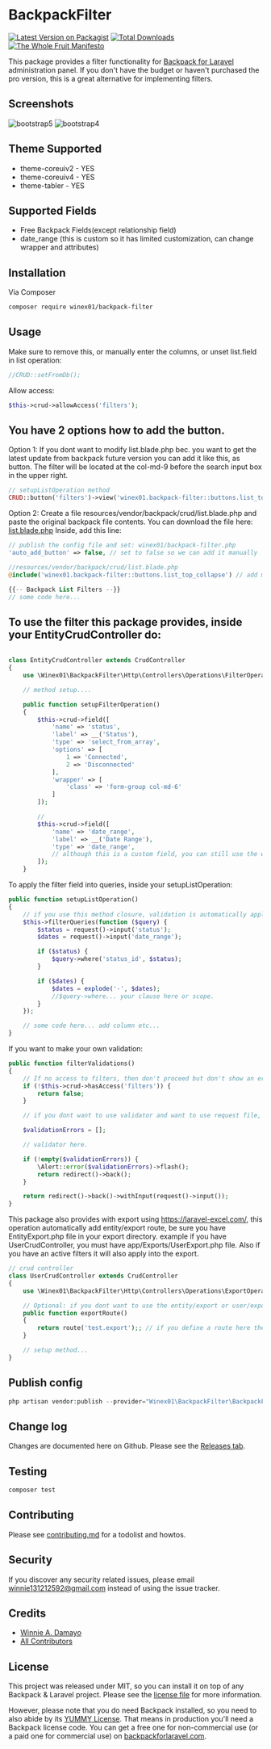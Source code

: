 # BackpackFilter

[![Latest Version on Packagist][ico-version]][link-packagist]
[![Total Downloads][ico-downloads]][link-downloads]
[![The Whole Fruit Manifesto](https://img.shields.io/badge/writing%20standard-the%20whole%20fruit-brightgreen)](https://github.com/the-whole-fruit/manifesto)

This package provides a filter functionality for [Backpack for Laravel](https://backpackforlaravel.com/) administration panel. If you don't have the budget or haven't purchased the pro version, this is a great alternative for implementing filters.

## Screenshots

![bootstrap5](https://github.com/user-attachments/assets/537cd5a5-85f1-4bb7-b790-7de7de330d70)
![bootstrap4](https://github.com/user-attachments/assets/b411481d-6ccf-47aa-828a-79e7f2e17b01)

## Theme Supported

- theme-coreuiv2 - YES
- theme-coreuiv4 - YES
- theme-tabler - YES

## Supported Fields

- Free Backpack Fields(except relationship field)
- date_range (this is custom so it has limited customization, can change wrapper and attributes)

## Installation

Via Composer

```bash
composer require winex01/backpack-filter
```

## Usage

Make sure to remove this, or manually enter the columns, or unset list.field in list operation:

```php
//CRUD::setFromDb();
```

Allow access:

```php
$this->crud->allowAccess('filters');
```

## You have 2 options how to add the button.

Option 1: If you dont want to modify list.blade.php bec. you want to get the latest update from backpack future version you can add it like this, as button. The filter will be located at the col-md-9 before the search input box in the upper right.

```php
// setupListOperation method
CRUD::button('filters')->view('winex01.backpack-filter::buttons.list_top_collapse');
```

Option 2: Create a file resources/vendor/backpack/crud/list.blade.php and paste the original backpack file contents. You can download the file here: [list.blade.php](https://github.com/Laravel-Backpack/CRUD/blob/main/src/resources/views/crud/list.blade.php)
Inside, add this line:

```php
// publish the config file and set: winex01/backpack-filter.php
'auto_add_button' => false, // set to false so we can add it manually

//resources/vendor/backpack/crud/list.blade.php
@include('winex01.backpack-filter::buttons.list_top_collapse') // add manually

{{-- Backpack List Filters --}}
// some code here...
```

## To use the filter this package provides, inside your EntityCrudController do:

```php

class EntityCrudController extends CrudController
{
    use \Winex01\BackpackFilter\Http\Controllers\Operations\FilterOperation;

    // method setup....

    public function setupFilterOperation()
    {
        $this->crud->field([
            'name' => 'status',
            'label' => __('Status'),
            'type' => 'select_from_array',
            'options' => [
                1 => 'Connected',
                2 => 'Disconnected'
            ],
            'wrapper' => [
                'class' => 'form-group col-md-6'
            ]
        ]);

        //
        $this->crud->field([
            'name' => 'date_range',
            'label' => __('Date Range'),
            'type' => 'date_range',
            // although this is a custom field, you can still use the wrapper and attribute here
        ]);
    }
```

To apply the filter field into queries, inside your setupListOperation:

```php
public function setupListOperation()
{
    // if you use this method closure, validation is automatically applied.
    $this->filterQueries(function ($query) {
        $status = request()->input('status');
        $dates = request()->input('date_range');

        if ($status) {
            $query->where('status_id', $status);
        }

        if ($dates) {
            $dates = explode('-', $dates);
            //$query->where... your clause here or scope.
        }
    });

    // some code here... add column etc...
}
```

If you want to make your own validation:

```php
public function filterValidations()
{
    // If no access to filters, then don't proceed but don't show an error.
    if (!$this->crud->hasAccess('filters')) {
        return false;
    }

    // if you dont want to use validator and want to use request file, modify below, up to you.

    $validationErrors = [];

    // validator here.

    if (!empty($validationErrors)) {
        \Alert::error($validationErrors)->flash();
        return redirect()->back();
    }

    return redirect()->back()->withInput(request()->input());
}
```

This package also provides with export using https://laravel-excel.com/, this operation automatically add entity/export route, be sure you have EntityExport.php file in your export directory.
example if you have UserCrudController, you must have app/Exports/UserExport.php file. Also if you have an active filters it will also apply into the export.

```php
// crud controller
class UserCrudController extends CrudController
{
    use \Winex01\BackpackFilter\Http\Controllers\Operations\ExportOperation;

    // Optional: if you dont want to use the entity/export or user/export convention you can override the export route:
    public function exportRoute()
    {
        return route('test.export');; // if you define a route here then it will use instead of the auto
    }

    // setup method...
}

```

## Publish config

```php
php artisan vendor:publish --provider="Winex01\BackpackFilter\BackpackFilterServiceProvider" --tag="config"
```

## Change log

Changes are documented here on Github. Please see the [Releases tab](https://github.com/winex01/backpack-filter/releases).

## Testing

```bash
composer test
```

## Contributing

Please see [contributing.md](contributing.md) for a todolist and howtos.

## Security

If you discover any security related issues, please email winnie131212592@gmail.com instead of using the issue tracker.

## Credits

- [Winnie A. Damayo][link-author]
- [All Contributors][link-contributors]

## License

This project was released under MIT, so you can install it on top of any Backpack & Laravel project. Please see the [license file](license.md) for more information.

However, please note that you do need Backpack installed, so you need to also abide by its [YUMMY License](https://github.com/Laravel-Backpack/CRUD/blob/master/LICENSE.md). That means in production you'll need a Backpack license code. You can get a free one for non-commercial use (or a paid one for commercial use) on [backpackforlaravel.com](https://backpackforlaravel.com).

[ico-version]: https://img.shields.io/packagist/v/winex01/backpack-filter.svg?style=flat-square
[ico-downloads]: https://img.shields.io/packagist/dt/winex01/backpack-filter.svg?style=flat-square
[link-packagist]: https://packagist.org/packages/winex01/backpack-filter
[link-downloads]: https://packagist.org/packages/winex01/backpack-filter
[link-author]: https://github.com/winex01
[link-contributors]: ../../contributors
